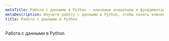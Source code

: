 ```yaml
---
metaTitle: Работа с данными в Python - ключевые концепции и фундаментальные идеи
metaDescription: Изучите работу с данными в Python, чтобы понять ключевые концепции и фундаментальные идеи в выбранной области
title: Работа с данными в Python
---
```

Работа с данными в Python

